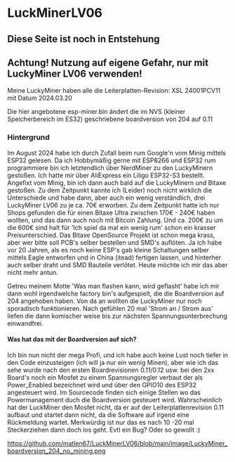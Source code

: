 # LuckMinerLV06

## Diese Seite ist noch in Entstehung

## Achtung! Nutzung auf eigene Gefahr, nur mit LuckyMiner LV06 verwenden!

Meine LuckyMiner haben alle die Leiterplatten-Revision: XSL 24001PCV11 mit Datum 2024.03.20

Die hier angebotene esp-miner.bin ändert die im NVS (kleiner Speicherbereich im ES32) geschriebene boardversion von 204 auf 0.11

### Hintergrund

Im August 2024 habe ich durch Zufall beim rum Google'n vom Minig mittels ESP32 gelesen. Da ich Hobbymäßig gerne mit ESP8266 und ESP32 rum programmiere bin ich letztendlich über NerdMiner zu den LuckyMinern gestoßen.
Ich hatte mir über AliExpress ein Liligo ESP32-S3 bestellt. Angefixt vom Minig, bin ich dann auch bald auf die LuckyMinern und Bitaxe gestoßen. Zu dem Zeitpunkt kannte ich (Leider) noch nicht wirklich die Unterschiede und habe dann, aber auch ein wenig verständlich, drei LuckyMiner LV06 zu je ca. 70€ erworben.
Zu dem Zeitpunkt hatte ich nur Shops gefunden die für einen Bitaxe Ultra zwischen 170€ - 240€ haben wollten, und das dann auch noch mit Bitcoin Zahlung. Und ca. 200€ zu um die 600€ sind halt für 'Ich spiel da mal ein wenig rum' schon ein krasser Preisunterschied.
Das Bitaxe OpenSource Projekt ist schon mega krass, aber wer bitte soll PCB's selber bestellen und SMD's auflöten. Ja ich habe vor 20 Jahren, als es noch keine ESP's gab kleine Schaltungen selber mittels Eagle entworfen und in China (itead) fertigen lassen, und hinterher auch selber draht und SMD Bauteile verlötet. Heute möchte ich mir das aber nicht mehr antun.

Getreu meinem Motte 'Was man flashen kann, wird geflasht' habe ich mir dann wohl irgendwelche factory bin's aufgespielt, die die Boardversion auf 204 angehoben haben. Von da an wollten die LuckyMiner nur noch sporadisch funktionieren. Nach gefühlen 20 mal 'Strom an / Strom aus' liefen die dann komischer weise bis zur nächsten Spannungsunterbrechung einwandfrei.

#### Was hat das mit der Boardversion auf sich?
Ich bin nun nicht der mega Profi, und ich habe auch keine Lust noch tiefer in den Code einzusteigen (ich will ja nur ein wenig Minen), aber wie ich das sehe wurde nach den ersten Boardrevisionen 0.11/0.12 usw. bei den 2xx Board's noch ein Mosfet zu einem Spannungsregler verbaut der als Power_Enabled bezeichnet wird und über den GPIO10 des ESP32 angesteuert wird. Im Sourcecode finden sich einige Stellen wo das Powermanagement duch die Boardversion gesteuert wird. Wahrscheinlich hat der LuckMiner den Mosfet nicht, da er auf der Leiterplattenrevision 0.11 aufbaut und startet dann nicht, da die Software auf irgend eine Rückmeldung wartet. Merkwürdig ist nur das es nach 10 -20 mal Steckerziehen dann doch los geht. Evtl ein Bug? Oder so gewollt :)

https://github.com/matlen67/LuckMinerLV06/blob/main/image/LuckyMiner_boardversion_204_no_mining.png

